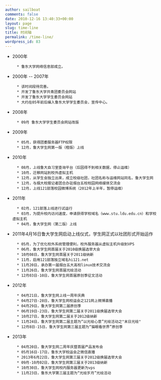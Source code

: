 ```yaml
---
author: sailboat
comments: false
date: 2010-12-16 13:40:33+00:00
layout: page
slug: time-line
title: 时间轴
permalink: /time-line/
wordpress_id: 83
---
```


* 2000年

        * 鲁东大学网络信息部成立。

* 2000年 -- 2007年

        * 该时间段待完善。
        * 开发了鲁东大学共青团委员会网站
        * 开发了鲁东大学学生委员会网站
        * 大约在05年前后编入鲁东大学学生委员会，宣传中心。

* 2008年

        * 09月 鲁东大学学生委员会网站改版

* 2009年

        * 05月，获得团委服务器FTP权限
        * 12月，鲁大学生网第一版（橙版）上线

* 2010年

        * 08月，上线鲁大自习室查询平台（后因得不到相关数据，停止运维）
        * 10月，迁移网站到校外虚拟主机
        * 12月，从学生会独立出来，成立校级社团，社团名称与运维网站同名，鲁大学生网
        * 12月，与烟大校报记者团合办驻烟台五校校园网络媒体交流会
        * 12月，上线121部落校园微博系统（2012年上半年，暂停运维）

* 2011年

        * 02月，121部落上线进行试运行
        * 03月，为提升校内访问速度，申请获得学校域名（www.stu.ldu.edu.cn）和学校虚拟主机
        * 04月，鲁大学生网（第二版）上线
       
* 2011年4月16日鲁大学生网启动上线仪式，学生网正式以社团形式开始运作

        * 05月，为了优化校外系统管理便利，校外服务器从虚拟主机升级到VPS
        * 06月，鲁大学生网首届关于2010级换届选举大会
        * 10月08日，鲁大学生网首届关于2011级纳新
        * 11月，启用121部落独立域名hi121.net
        * 11月20日，承办第一届烟台五大高校linux技术交流会
        * 11月26日，鲁大学生网首届光绘活动
        * 12月03日-10日，鲁大学生网首届原创季征文活动
       
* 2012年

        * 04月21日，鲁大学生网上线一周年庆典
        * 04月27日-28日，鲁大学生网校运会之121网上微博直播
        * 04月29日，鲁大学生网第二届原创季
        * 06月19日-23日，鲁大学生网第二届关于2011级换届选举大会
        * 10月27日，鲁大学生网第二届关于2012级纳新
        * 11月24日，鲁大学生网第二届主题为“以光绘心意”光绘活动之"末日光绘"
        * 12月8日-15日，鲁大学生网第三届主题为“猫眼看世界”原创季

* 2013年

        * 04月20日，鲁大学生网二周年庆暨首届产品发布会
        * 05月16日-17日，鲁东大学校运会之微信直播
        * 2013年6月22日，鲁大学生网第三届关于2012级换届选举大会
        * 09月-10月02日，鲁大学生网第三届关于2013级纳新
        * 10月30日，鲁大学生网校内服务器更新为vps
        * 11月23日，鲁东大学第三届主题为“光绘岁月”光绘活动
